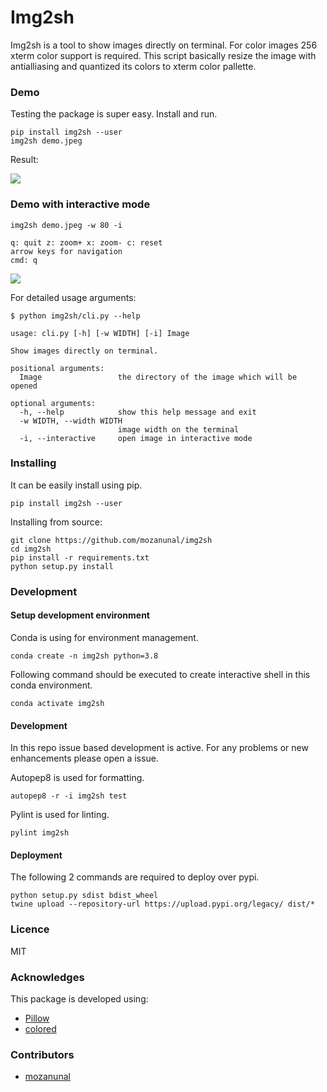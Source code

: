# Img2sh

Img2sh is a tool to show images directly on terminal.
For color images 256 xterm color support is required. This script basically resize the image with antialliasing and quantized its colors to xterm color pallette.


### Demo

Testing the package is super easy. Install and run.

```
pip install img2sh --user
img2sh demo.jpeg
```

Result:
 
![](https://user-images.githubusercontent.com/13440502/52919655-aa89d400-3315-11e9-8c4a-7a7e057b8fa4.png) 

<!--![](https://user-images.githubusercontent.com/13440502/59116723-e0020e00-8954-11e9-8d3a-e482ec543368.png)-->

### Demo with interactive mode

```
img2sh demo.jpeg -w 80 -i

q: quit z: zoom+ x: zoom- c: reset 
arrow keys for navigation 
cmd: q
```

![](https://user-images.githubusercontent.com/13440502/59120360-e34dc780-895d-11e9-8b2a-1d7ea5b25fe4.gif)



For detailed usage arguments:

```
$ python img2sh/cli.py --help

usage: cli.py [-h] [-w WIDTH] [-i] Image

Show images directly on terminal.

positional arguments:
  Image                 the directory of the image which will be opened

optional arguments:
  -h, --help            show this help message and exit
  -w WIDTH, --width WIDTH
                        image width on the terminal
  -i, --interactive     open image in interactive mode
  ```

### Installing

It can be easily install using pip.

```
pip install img2sh --user
```

Installing from source:

```
git clone https://github.com/mozanunal/img2sh
cd img2sh
pip install -r requirements.txt
python setup.py install
```


### Development

#### Setup development environment

Conda is using for environment management. 

```
conda create -n img2sh python=3.8
```

Following command should be executed to create interactive shell in this conda environment.
```
conda activate img2sh
```

#### Development

In this repo issue based development is active. For any problems or new enhancements please open a issue.

Autopep8 is used for formatting.

```
autopep8 -r -i img2sh test
```

Pylint is used for linting.
```
pylint img2sh
```


#### Deployment

The following 2 commands are required to deploy over pypi.
```
python setup.py sdist bdist_wheel
twine upload --repository-url https://upload.pypi.org/legacy/ dist/*
```

### Licence

MIT

### Acknowledges
This package is developed using:
- [Pillow](https://pillow.readthedocs.io/en/stable/installation.html)
- [colored](https://gitlab.com/dslackw/colored)


### Contributors
- [mozanunal](https://github.com/mozanunal)
